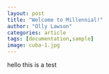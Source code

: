 ```yaml
---
layout: post
title: "Welcome to Millennial!"
author: "Olly Lawson"
categories: article
tags: [documentation,sample]
image: cuba-1.jpg
---
```


hello this is a test
